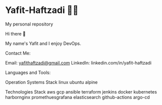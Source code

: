 # Yafit-Haftzadi 👩‍💻
My personal repository


Hi there 👋

My name's Yafit and I enjoy DevOps.

Contact Me:

Email: yafithaftzadi@gmail.com
LinkedIn: linkedin.com/in/yafit-haftzadi


Languages and Tools: 

Operation Systems Stack
linux ubuntu alpine

Technologies Stack
aws gcp ansible terraform jenkins docker kubernetes harbornginx promethuesgrafana elasticsearch github-actions argo-cd

